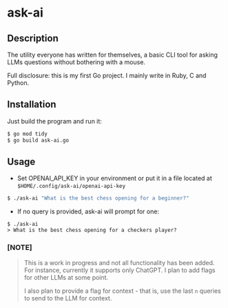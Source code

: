 # ask-ai

## Description

The utility everyone has written for themselves, a basic CLI tool for asking LLMs questions without bothering with a mouse.

Full disclosure: this is my first Go project. I mainly write in Ruby, C and Python.

## Installation

Just build the program and run it:

```bash
$ go mod tidy
$ go build ask-ai.go
```

## Usage

* Set OPENAI_API_KEY in your environment or put it in a file located at `$HOME/.config/ask-ai/openai-api-key`

```bash
$ ./ask-ai "What is the best chess opening for a beginner?"
```

* If no query is provided, ask-ai will prompt for one:
```
$ ./ask-ai
> What is the best chess opening for a checkers player?
```

### [NOTE]
> This is a work in progress and not all functionality has been added.
> For instance, currently it supports only ChatGPT. I plan to add flags for
> other LLMs at some point.
>
> I also plan to provide a flag for context - that is, use the last `n` queries to send to the LLM for context.
